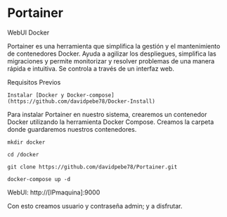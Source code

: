 # Portainer
 WebUI Docker 

 Portainer es una herramienta que simplifica la gestión y el mantenimiento de contenedores Docker. Ayuda a agilizar los despliegues, simplifica las migraciones y permite monitorizar y resolver problemas de una manera rápida e intuitiva. Se controla a través de un interfaz web.

 Requisitos Previos

    Instalar [Docker y Docker-compose] (https://github.com/davidpebe78/Docker-Install)

 Para instalar Portainer en nuestro sistema, crearemos un contenedor Docker utilizando la herramienta Docker Compose. Creamos la carpeta donde guardaremos nuestros contenedores.
  
    mkdir docker

    cd /docker

    git clone https://github.com/davidpebe78/Portainer.git

    docker-compose up -d

WebUI: http://[IPmaquina]:9000

Con esto creamos usuario y contraseña admin; y a disfrutar.
